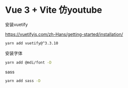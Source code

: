 # Vue 3 + Vite 仿youtube

安装vuetify

https://vuetifyjs.com/zh-Hans/getting-started/installation/
```bash
yarn add vuetify@^3.3.10
```

安装字体
```bash
yarn add @mdi/font -D
```

sass
```bash
yarn add sass -D
```